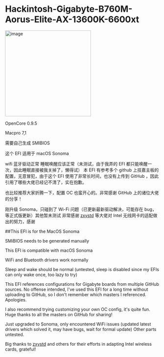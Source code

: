 # Hackintosh-Gigabyte-B760M-Aorus-Elite-AX-13600K-6600xt
<img width="280" alt="image" src="https://github.com/Jonnnnnah/Hackintosh-Gigabyte-B760M-Aorus-Elite-AX-13600K-6600xt/assets/56213419/e487a89a-af7a-4b4a-a811-65eb42ac4856">

OpenCore 0.9.5

Macpro 7,1

需要自己生成 SMIBIOS

这个 EFI 适用于 macOS Sonoma

wifi 蓝牙驱动正常
睡眠唤醒应该正常（未测试，由于我弄的 EFI 都只能唤醒一次，因此睡眠直接被我关掉了，懒得试）
本 EFI 有参考多个 github 上技嘉主板的配置，无意冒犯，由于这个 EFI 使用了非常长时间，也没有上传到 GitHub ，因此引用了哪些大佬已经记不清了，实在抱歉。

也比较推荐大家折腾一下，配置 OC 也蛮开心的。非常感谢 GitHub 上的诸位大佬的分享！

刚升级 Sonoma，只碰到了 Wi-Fi 问题（已更新最新驱动解决，可能存在 bug，等正式版更新）其他暂未测试
非常感谢 [zxystd](https://github.com/OpenIntelWireless/itlwm) 等大佬对 Intel 无线网卡的适配做出的努力，感谢

##This EFI is for the MacOS Sonoma

SMiBIOS needs to be generated manually

This EFI is compatible with macOS Sonoma

WiFi and Bluetooth drivers work normally

Sleep and wake should be normal (untested, sleep is disabled since my EFIs can only wake once, too lazy to try)

This EFI references configurations for Gigabyte boards from multiple GitHub sources. No offense intended, I've used this EFI for a long time without uploading to GitHub, so I don't remember which masters I referenced. Apologies.

I also recommend trying customizing your own OC config, it's quite fun. Huge thanks to all the masters on GitHub for sharing!

Just upgraded to Sonoma, only encountered WiFi issues (updated latest drivers which solved it, may have bugs, wait for formal update) Other parts untested.

Big thanks to [zxystd](https://github.com/OpenIntelWireless/itlwm) and others for their efforts in adapting Intel wireless cards, grateful!

